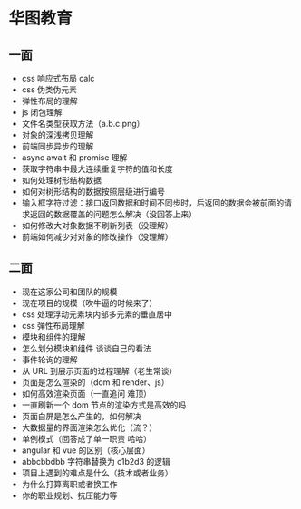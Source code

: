 # 华图教育

## 一面

- css 响应式布局 calc
- css 伪类伪元素
- 弹性布局的理解
- js 闭包理解
- 文件名类型获取方法（a.b.c.png）
- 对象的深浅拷贝理解
- 前端同步异步的理解
- async await 和 promise 理解
- 获取字符串中最大连续重复字符的值和长度
- 如何处理树形结构数据
- 如何对树形结构的数据按照层级进行编号
- 输入框字符过滤：接口返回数据和时间不同步时，后返回的数据会被前面的请求返回的数据覆盖的问题怎么解决（没回答上来）
- 如何修改大对象数据不刷新列表（没理解）
- 前端如何减少对对象的修改操作（没理解）

## 二面

- 现在这家公司和团队的规模
- 现在项目的规模（吹牛逼的时候来了）
- css 处理浮动元素块内部多元素的垂直居中
- css 弹性布局理解
- 模块和组件的理解
- 怎么划分模块和组件 谈谈自己的看法
- 事件轮询的理解
- 从 URL 到展示页面的过程理解（老生常谈）
- 页面是怎么渲染的（dom 和 render、js）
- 如何高效渲染页面（一直追问 难顶）
- 一直刷新一个 dom 节点的渲染方式是高效的吗
- 页面白屏是怎么产生的，如何解决
- 大数据量的界面渲染怎么优化（流？）
- 单例模式（回答成了单一职责 哈哈）
- angular 和 vue 的区别（核心层面）
- abbcbbdbb 字符串替换为 c1b2d3 的逻辑
- 项目上遇到的难点是什么（技术或者业务）
- 为什么打算离职或者换工作
- 你的职业规划、抗压能力等
